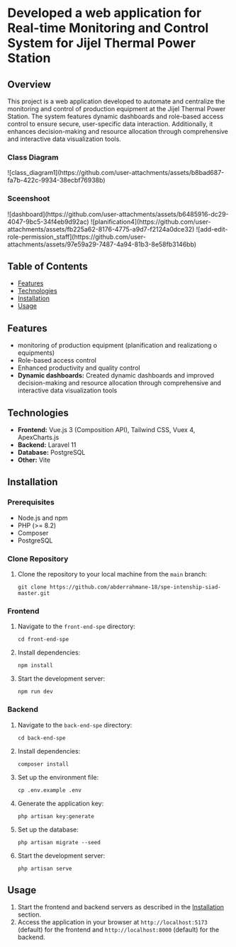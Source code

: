 <!DOCTYPE html>
<html lang="en">
<head>
    <meta charset="UTF-8">
    <meta name="viewport" content="width=device-width, initial-scale=1.0">
    <link rel="stylesheet" href="https://unpkg.com/swiper/swiper-bundle.min.css">

</head>
<body>
    <h1>Developed a web application for Real-time Monitoring and Control System for Jijel Thermal Power Station</h1>
    <h2>Overview</h2>
    <p>This project is a web application developed to automate and centralize the monitoring and control of production equipment at the Jijel Thermal Power Station. The system features dynamic dashboards and role-based access control to ensure secure, user-specific data interaction. Additionally, it enhances decision-making and resource allocation through comprehensive and interactive data visualization tools.</p>
<h3>Class Diagram </h3>
![class_diagram1](https://github.com/user-attachments/assets/b8bad687-fa7b-422c-9934-38ecbf76938b)
<h3>Sceenshoot </h3>
![dashboard](https://github.com/user-attachments/assets/b6485916-dc29-4047-9bc5-34f4eb9d92ac)
![planification4](https://github.com/user-attachments/assets/fb225a62-8176-4775-a9d7-f2124a0dce32)
![add-edit-role-permission_staff](https://github.com/user-attachments/assets/97e59a29-7487-4a94-81b3-8e58fb3146bb)
      <h2>Table of Contents</h2>
    <ul>
        <li><a href="#features">Features</a></li>
        <li><a href="#technologies">Technologies</a></li>
        <li><a href="#installation">Installation</a></li>
        <li><a href="#usage">Usage</a></li>
    </ul>
    <h2 id="features">Features</h2>
    <ul>
        <li> monitoring of production equipment (planification and realizationg o equipments)</li>
        <li> Role-based access control</li>
        <li>Enhanced productivity and quality control</li>
        <li><strong>Dynamic dashboards:</strong> Created dynamic dashboards and improved decision-making and resource allocation through comprehensive and interactive data visualization tools </li>
    </ul>
    <h2 id="technologies">Technologies</h2>
    <ul>
        <li><strong>Frontend:</strong> Vue.js 3 (Composition API), Tailwind CSS, Vuex 4, ApexCharts.js</li>
        <li><strong>Backend:</strong> Laravel 11</li>
        <li><strong>Database:</strong> PostgreSQL</li>
        <li><strong>Other:</strong> Vite</li>
    </ul>
    <h2 id="installation">Installation</h2>
    <h3>Prerequisites</h3>
    <ul>
        <li>Node.js and npm</li>
        <li>PHP (>= 8.2)</li>
        <li>Composer</li>
        <li>PostgreSQL</li>
    </ul>
 <h3>Clone Repository</h3>
    <ol>
        <li>Clone the repository to your local machine from the <code>main</code> branch: <br>
            <pre><code>git clone https://github.com/abderrahmane-18/spe-intenship-siad-master.git</code></pre>
        </li>
    </ol>
    <h3>Frontend</h3>
    <ol>
        <li>Navigate to the <code>front-end-spe</code> directory:
            <pre><code>cd front-end-spe</code></pre>
        </li>
        <li>Install dependencies:
            <pre><code>npm install</code></pre>
        </li>
        <li>Start the development server:
            <pre><code>npm run dev</code></pre>
        </li>
    </ol>
    <h3>Backend</h3>
    <ol>
        <li>Navigate to the <code>back-end-spe</code> directory:
            <pre><code>cd back-end-spe</code></pre>
        </li>
        <li>Install dependencies:
            <pre><code>composer install</code></pre>
        </li>
        <li>Set up the environment file:
            <pre><code>cp .env.example .env</code></pre>
        </li>
        <li>Generate the application key:
            <pre><code>php artisan key:generate</code></pre>
        </li>
        <li>Set up the database:
            <pre><code>php artisan migrate --seed</code></pre>
        </li>
        <li>Start the development server:
            <pre><code>php artisan serve</code></pre>
        </li>
    </ol>
    <h2 id="usage">Usage</h2>
    <ol>
        <li>Start the frontend and backend servers as described in the <a href="#installation">Installation</a> section.</li>
        <li>Access the application in your browser at <code>http://localhost:5173</code> (default) for the frontend and <code>http://localhost:8000</code> (default) for the backend.</li>
    </ol>
 <script src="https://unpkg.com/swiper/swiper-bundle.min.js"></script>
   <script>
    var swiper = new Swiper('.swiper-container', {
        pagination: {
            el: '.swiper-pagination',
            clickable: true,
        },
        navigation: {
            nextEl: '.swiper-button-next',
            prevEl: '.swiper-button-prev',
        },
    });
</script>
</body>
</html>
   
</body>
</html>
